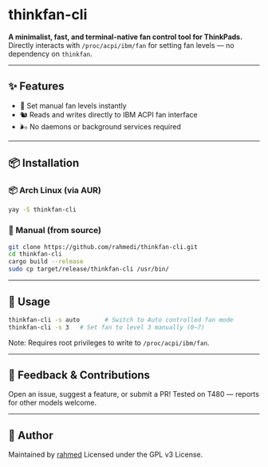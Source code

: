 # thinkfan-cli

**A minimalist, fast, and terminal-native fan control tool for ThinkPads.**
Directly interacts with `/proc/acpi/ibm/fan` for setting fan levels — no dependency on `thinkfan`.

---

## ✨ Features

* 🔧 Set manual fan levels instantly
* 🐿 Reads and writes directly to IBM ACPI fan interface
* 🌬️ No daemons or background services required

---

## 📦 Installation

### 📦 Arch Linux (via AUR)

```bash
yay -S thinkfan-cli
```

### 🔧 Manual (from source)

```bash
git clone https://github.com/rahmedi/thinkfan-cli.git
cd thinkfan-cli
cargo build --release
sudo cp target/release/thinkfan-cli /usr/bin/
```

---

## 🚀 Usage

```bash
thinkfan-cli -s auto       # Switch to Auto controlled fan mode
thinkfan-cli -s 3   # Set fan to level 3 manually (0–7)
```

Note: Requires root privileges to write to `/proc/acpi/ibm/fan`.

---

## 💬 Feedback & Contributions

Open an issue, suggest a feature, or submit a PR!
Tested on T480 — reports for other models welcome.

---

## 💙 Author

Maintained by [rahmed](https://github.com/rahmedi)
Licensed under the GPL v3 License.
